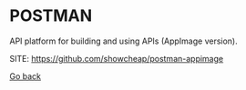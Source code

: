 # POSTMAN
 
 API platform for building and using APIs (AppImage version).
 
 SITE: https://github.com/showcheap/postman-appimage

 [Go back](https://portable-linux-apps.github.io/apps.html)

